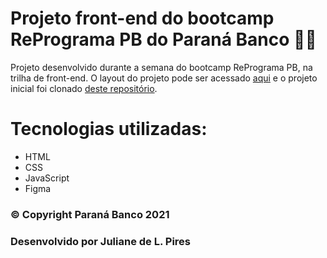# Projeto front-end do bootcamp RePrograma PB do Paraná Banco 👩‍💻

Projeto desenvolvido durante a semana do bootcamp RePrograma PB, na trilha de front-end. O layout do projeto pode ser acessado [aqui](https://www.figma.com/file/pzyVylrT5t6IYHbBaxU64o/RePrograma-Trilha-Front-end?node-id=0%3A394) e o projeto inicial foi clonado [deste repositório](https://github.com/annelesinhovski/reprograma-inicial).

# Tecnologias utilizadas:

- HTML
- CSS
- JavaScript
- Figma

### © Copyright Paraná Banco 2021
### Desenvolvido por Juliane de L. Pires
